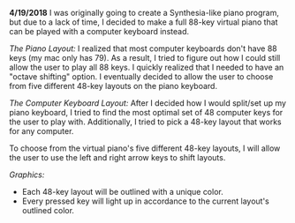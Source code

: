 **4/19/2018**
I was originally going to create a Synthesia-like piano program, but due to
a lack of time, I decided to make a full 88-key virtual piano that can
be played with a computer keyboard instead.  

*The Piano Layout:*
I realized that most computer keyboards don't have 88 keys (my mac only has 79).
As a result, I tried to figure out how I could still allow the user to play all
88 keys. I quickly realized that I needed to have an "octave shifting" option.
I eventually decided to allow the user to choose from five different 48-key
layouts on the piano keyboard.  

*The Computer Keyboard Layout:*
After I decided how I would split/set up my piano keyboard, I tried to find the
most optimal set of 48 computer keys for the user to play with. Additionally, I
tried to pick a 48-key layout that works for any computer.  

To choose from the virtual piano's five different 48-key layouts, I will allow
the user to use the left and right arrow keys to shift layouts.  

*Graphics:*
- Each 48-key layout will be outlined with a unique color.
- Every pressed key will light up in accordance to the current layout's outlined color.
